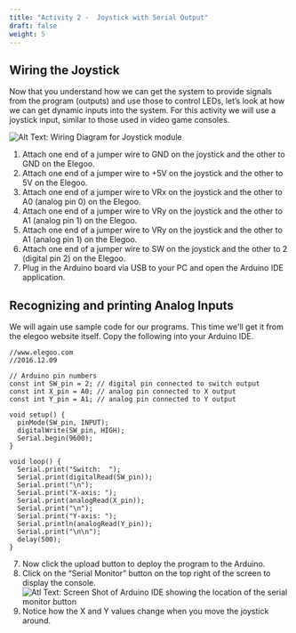 ```yaml
---
title: "Activity 2 -  Joystick with Serial Output"
draft: false
weight: 5
---
```


## Wiring the Joystick

Now that you understand how we can get the system to provide signals from the program (outputs) and use those to control LEDs, let’s look at how we can get dynamic inputs into the system. For this activity we will use a joystick input, similar to those used in video game consoles.

![Alt Text: Wiring Diagram for Joystick module](../img/act2_Joystick.png)

1.	Attach one end of a jumper wire to GND on the joystick and the other to GND on the Elegoo.
2.	Attach one end of a jumper wire to +5V on the joystick and the other to 5V on the Elegoo.
3.	Attach one end of a jumper wire to VRx on the joystick and the other to A0 (analog pin 0) on the Elegoo.
4.	Attach one end of a jumper wire to VRy on the joystick and the other to A1 (analog pin 1) on the Elegoo.
4.	Attach one end of a jumper wire to VRy on the joystick and the other to A1 (analog pin 1) on the Elegoo.
5.	Attach one end of a jumper wire to SW on the joystick and the other to 2 (digital pin 2) on the Elegoo.
6.	Plug in the Arduino board via USB to your PC and open the Arduino IDE application.

## Recognizing and printing Analog Inputs
We will again use sample code for our programs. This time we'll get it from the elegoo website itself. Copy the following into your Arduino IDE.
```
//www.elegoo.com
//2016.12.09

// Arduino pin numbers
const int SW_pin = 2; // digital pin connected to switch output
const int X_pin = A0; // analog pin connected to X output
const int Y_pin = A1; // analog pin connected to Y output

void setup() {
  pinMode(SW_pin, INPUT);
  digitalWrite(SW_pin, HIGH);
  Serial.begin(9600);
}

void loop() {
  Serial.print("Switch:  ");
  Serial.print(digitalRead(SW_pin));
  Serial.print("\n");
  Serial.print("X-axis: ");
  Serial.print(analogRead(X_pin));
  Serial.print("\n");
  Serial.print("Y-axis: ");
  Serial.println(analogRead(Y_pin));
  Serial.print("\n\n");
  delay(500); 
}
```
7.	Now click the upload button to deploy the program to the Arduino.
8.	Click on the “Serial Monitor” button on the top right of the screen to display the console.
![Atl Text: Screen Shot of Arduino IDE showing the location of the serial monitor button](../img/SerialMonitor-button.png)
9.	Notice how the X and Y values change when you move the joystick around.
